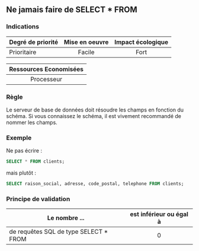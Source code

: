 ## Ne jamais faire de SELECT * FROM
### Indications
| Degré de priorité |      Mise en oeuvre       |  Impact écologique    | 
|-------------------|:-------------------------:|:---------------------:|
|  Prioritaire      |  Facile                   |    Fort               | 


|Ressources Economisées                                      |
|:----------------------------------------------------------:|
|  Processeur  |

### Règle
Le serveur de base de données doit résoudre les champs en fonction du schéma. Si vous connaissez le schéma, il est vivement recommandé de nommer les champs.

### Exemple
Ne pas écrire :
```sql
SELECT * FROM clients;
```
mais plutôt :
```sql
SELECT raison_social, adresse, code_postal, telephone FROM clients;
```

### Principe de validation

| Le nombre ...     | est inférieur ou égal à   |  
|-------------------|:-------------------------:|
| de requêtes SQL de type SELECT * FROM  | 0  |

